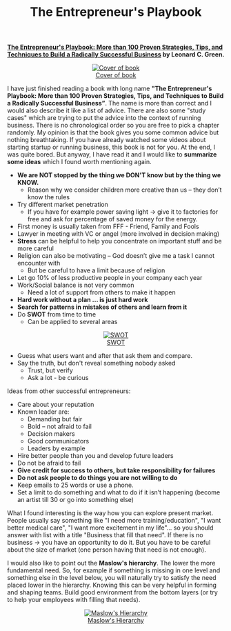 ﻿---
layout: post
title: The Entrepreneur's Playbook
comments: true
---

**<a href="https://www.amazon.com/Entrepreneurs-Playbook-Strategies-Techniques-Successful/dp/0814438172">The Entrepreneur's Playbook: More than 100 Proven Strategies, Tips, and Techniques to Build a Radically Successful Business</a>
by Leonard C. Green.**

<figure class="inage" align="middle">
  <a href="https://images-na.ssl-images-amazon.com/images/I/81k1Pex2rpL.jpg" data-lightbox="Cover of book" data-title="Cover of book" data-lightbox="roadtrip">
    <img src="https://images-na.ssl-images-amazon.com/images/I/81k1Pex2rpL.jpg" alt="Cover of book" title="Cover of book"/>
    <figcaption>Cover of book</figcaption>
  </a>
</figure>

 I have just finished reading a book with long name **"The Entrepreneur's Playbook: More than 100 Proven Strategies, Tips, and Techniques to Build a Radically Successful Business”**. The name is more than correct and I would also describe it like a list of advice. There are also some "study cases" which are trying to put the advice into the context of running business. There is no chronological order so you are free to pick a chapter randomly. My opinion is that the book gives you some common advice but nothing breathtaking. If you have already watched some videos about starting startup or running business, this book is not for you. At the end, I was quite bored. But anyway, I have read it and I would like to **summarize some ideas** which I found worth mentioning again.

 * **We are NOT stopped by the thing we DON'T know but by the thing we KNOW.**
   * Reason why we consider children more creative than us – they don’t know the rules
 * Try different market penetration
   * If you have for example power saving light -> give it to factories for free and ask for percentage of saved money for the energy.
 * First money is usually taken from FFF - Friend, Family and Fools
 * Lawyer in meeting with VC or angel (more involved in decision making)
 * **Stress** can be helpful to help you concentrate on important stuff and be more careful
 * Religion can also be motivating – God doesn’t give me a task I cannot encounter with
   * But be careful to have a limit because of religion
 * Let go 10% of less productive people in your company each year
 * Work/Social balance is not very common
   * Need a lot of support from others to make it happen
 * **Hard work without a plan ... is just hard work**
 * **Search for patterns in mistakes of others and learn from it**
 * Do **SWOT** from time to time
   * Can be applied to several areas

<figure class="inage" align="middle">
  <a href="https://wordstream-files-prod.s3.amazonaws.com/s3fs-public/styles/simple_image/public/images/swot-analysis-header1.png?zxEdkup9fLrd0sw51dXrl5N4GUDC0ovG&itok=DBCeVBGl" data-lightbox="SWOT" data-title="SWOT" data-lightbox="roadtrip">
    <img src="https://wordstream-files-prod.s3.amazonaws.com/s3fs-public/styles/simple_image/public/images/swot-analysis-header1.png?zxEdkup9fLrd0sw51dXrl5N4GUDC0ovG&itok=DBCeVBGl" alt="SWOT" title="SWOT"/>
    <figcaption>SWOT</figcaption>
  </a>
</figure>

 * Guess what users want and after that ask them and compare.
 * Say the truth, but don't reveal something nobody asked
   * Trust, but verify
   * Ask a lot - be curious

Ideas from other successful entrepreneurs:

 * Care about your reputation
 * Known leader are:
   * Demanding but fair
   * Bold – not afraid to fail
   * Decision makers
   * Good communicators
   * Leaders by example
 * Hire better people than you and develop future leaders
 * Do not be afraid to fail
 * **Give credit for success to others, but take responsibility for failures**
 * **Do not ask people to do things you are not willing to do**
 * Keep emails to 25 words or use a phone.
 * Set a limit to do something and what to do if it isn’t happening (become an artist till 30 or go into something else)

What I found interesting is the way how you can explore present market. People usually say something like "I need more training/education", "I want better medical care", "I want more excitement in my life"... so you should answer with list with a title "Business that fill that need". If there is no business -> you have an opportunity to do it. But you have to be careful about the size of market (one person having that need is not enough). 

I would also like to point out the **Maslow's hierarchy**. The lower the more fundamental need. So, for example if something is missing in one level and something else in the level below, you will naturally try to satisfy the need placed lower in the hierarchy. Knowing this can be very helpful in forming and shaping teams. Build good environment from the bottom layers (or try to help your employees with filling that needs).


<figure class="inage" align="middle">
  <a href="https://www.researchgate.net/profile/Krzysztof_Piech/publication/308530946/figure/fig15/AS:409828104130561@1474722042201/Diagram-of-Maslows-hierarchy-of-needs.png" data-lightbox="Maslow's Hierarchy" data-title="Maslow's Hierarchy" data-lightbox="roadtrip">
    <img src="https://www.researchgate.net/profile/Krzysztof_Piech/publication/308530946/figure/fig15/AS:409828104130561@1474722042201/Diagram-of-Maslows-hierarchy-of-needs.png" alt="Maslow's Hierarchy" title="Maslow's Hierarchy"/>
    <figcaption>Maslow's Hierarchy</figcaption>
  </a>
</figure>

